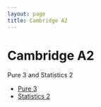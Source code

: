 ```yaml
---
layout: page
title: Cambridge A2
---
```


# Cambridge A2

Pure 3 and Statistics 2

- [Pure 3](/a2/pure3/)
- [Statistics 2](/a2/stats2/)
